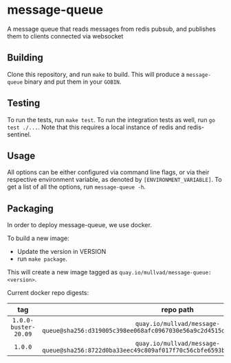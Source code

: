# message-queue

A message queue that reads messages from redis pubsub, and publishes them to clients connected via websocket

## Building

Clone this repository, and run `make` to build.
This will produce a `message-queue` binary and put them in your `GOBIN`.

## Testing
To run the tests, run `make test`.
To run the integration tests as well, run `go test ./...`. Note that this requires a local instance of redis and redis-sentinel.

## Usage
All options can be either configured via command line flags, or via their respective environment variable, as denoted by `[ENVIRONMENT_VARIABLE]`.
To get a list of all the options, run `message-queue -h`.

## Packaging
In order to deploy message-queue, we use docker.

To build a new image:
- Update the version in VERSION
- run `make package`.

This will create a new image tagged as `quay.io/mullvad/message-queue:<version>`.

Current docker repo digests:

|   tag    |                                             repo path                                             |
|:--------:|:-------------------------------------------------------------------------------------------------:|
| `1.0.0-buster-20.09`  | `quay.io/mullvad/message-queue@sha256:d319005c398ee068afc0967030e56a9c2d4515d52e65440c26a8e17c89e216ba` |
| `1.0.0`  | `quay.io/mullvad/message-queue@sha256:8722d0ba33eec49c809af017f70c56cbfe6593b4b0b05c3e13012776f610b590` |

